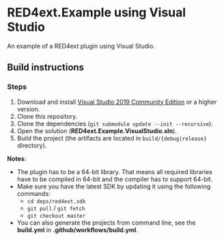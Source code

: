 # RED4ext.Example using Visual Studio

An example of a RED4ext plugin using Visual Studio.

## Build instructions

### Steps

1. Download and install [Visual Studio 2019 Community Edition](https://www.visualstudio.com/) or a higher version.
2. Clone this repository.
3. Clone the dependencies (`git submodule update --init --recursive`).
4. Open the solution (**RED4ext.Example.VisualStudio.sln**).
5. Build the project (the artifacts are located in `build/{debug|release}` directory).

**Notes**:

* The plugin has to be a 64-bit library. That means all required libraries have to be compiled in 64-bit and the compiler has to support 64-bit.
* Make sure you have the latest SDK by updating it using the following commands:
  * `cd deps/red4ext.sdk`
  * `git pull` / `git fetch`
  * `git checkout master`
* You can also generate the projects from command line, see the **build.yml** in **.github/workflows/build.yml**.
